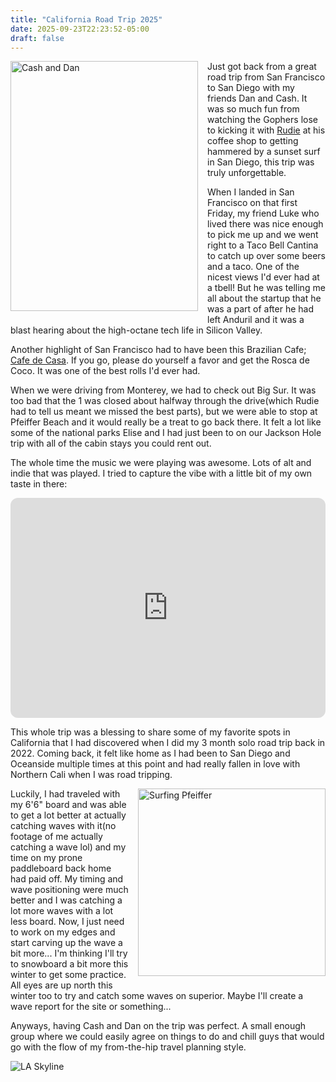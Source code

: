 ```yaml
---
title: "California Road Trip 2025"
date: 2025-09-23T22:23:52-05:00
draft: false
---
```


<img src="/image/cash-and-dan.JPG" alt="Cash and Dan" 
    style="float:left;margin-right:15px;margin-bottom:15px;width:300px;height:400px;">

Just got back from a great road trip from San Francisco to San Diego with my
friends Dan and Cash. It was so much fun from watching the Gophers lose to
kicking it with [Rudie][] at his coffee shop to getting hammered by a sunset
surf in San Diego, this trip was truly unforgettable.

When I landed in San Francisco on that first Friday, my friend Luke who lived
there was nice enough to pick me up and we went right to a Taco Bell Cantina to
catch up over some beers and a taco. One of the nicest views I'd ever had at a
tbell! But he was telling me all about the startup that he was a part of after
he had left Anduril and it was a blast hearing about the high-octane tech life
in Silicon Valley.

Another highlight of San Francisco had to have been this Brazilian Cafe; [Cafe
de Casa][]. If you go, please do yourself a favor and get the Rosca de Coco. It
was one of the best rolls I'd ever had.

When we were driving from Monterey, we had to check out Big Sur. It was too bad
that the 1 was closed about halfway through the drive(which Rudie had to tell us
meant we missed the best parts), but we were able to stop at Pfeiffer Beach and
it would really be a treat to go back there. It felt a lot like some of the
national parks Elise and I had just been to on our Jackson Hole trip with all of
the cabin stays you could rent out.

The whole time the music we were playing was awesome. Lots of alt and indie that
was played. I tried to capture the vibe with a little bit of my own taste in
there:

<iframe data-testid="embed-iframe" style="border-radius:12px" src="https://open.spotify.com/embed/playlist/5nhVsvxYxIaKkNDIdSmhvJ?utm_source=generator" width="100%" height="352" frameBorder="0" allowfullscreen="" allow="autoplay; clipboard-write; encrypted-media; fullscreen; picture-in-picture" loading="lazy"></iframe>

This whole trip was a blessing to share some of my favorite spots in California
that I had discovered when I did my 3 month solo road trip back in 2022. Coming
back, it felt like home as I had been to San Diego and Oceanside multiple times
at this point and had really fallen in love with Northern Cali when I was road
tripping.

<img src="/image/surfing-pfeiffer.gif" alt="Surfing Pfeiffer" 
    style="float:right;margin-left:15px;margin-bottom:15px;width:300px;height:300px;">

Luckily, I had traveled with my 6'6" board and was able to get a lot better at
actually catching waves with it(no footage of me actually catching a wave lol)
and my time on my prone paddleboard back home had paid off. My timing and wave
positioning were much better and I was catching a lot more waves with a lot less
board. Now, I just need to work on my edges and start carving up the wave a bit
more... I'm thinking I'll try to snowboard a bit more this winter to get some
practice. All eyes are up north this winter too to try and catch some waves on
superior. Maybe I'll create a wave report for the site or something...

Anyways, having Cash and Dan on the trip was perfect. A small enough group where
we could easily agree on things to do and chill guys that would go with the flow
of my from-the-hip travel planning style.

<img src="/image/la-skyline.JPG" alt="LA Skyline">

[Cafe de Casa]: https://www.cafedecasa.com/
[Rudie]: https://www.instagram.com/rudiesrockespresso/
